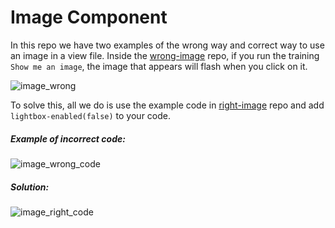 # Image Component

In this repo we have two examples of the wrong way and correct way to use an image in a view file. Inside the [wrong-image](https://github.com/JamieDawson/Bixby-clickable-components-fixes/tree/master/image/wrong_image) repo, if you run the training `Show me an image`, the image that appears will flash when you click on it. 

![image_wrong](https://user-images.githubusercontent.com/16840579/70947998-59b73a80-200f-11ea-8df2-ae8fb34af3ab.png)


To solve this, all we do is use the example code in [right-image](https://github.com/JamieDawson/Bixby-clickable-components-fixes/tree/master/image/right_image) repo and add `lightbox-enabled(false)` to your code.

##### Example of incorrect code:
![image_wrong_code](https://user-images.githubusercontent.com/16840579/70949196-0db9c500-2012-11ea-9a0c-986abd09e973.png)


##### Solution:
![image_right_code](https://user-images.githubusercontent.com/16840579/70949192-0c889800-2012-11ea-8d27-ed06af41f73d.png)

